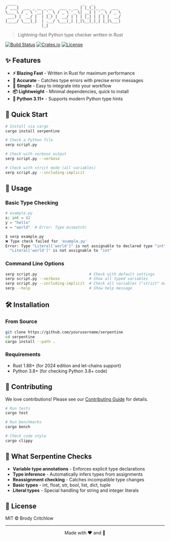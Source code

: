 ```
 ____                             _   _            
/ ___|  ___ _ __ _ __   ___ _ __ | |_(_)_ __   ___ 
\___ \ / _ \ '__| '_ \ / _ \ '_ \| __| | '_ \ / _ \
 ___) |  __/ |  | |_) |  __/ | | | |_| | | | |  __/
|____/ \___|_|  | .__/ \___|_| |_|\__|_|_| |_|\___|
                |_|                                 
```

> Lightning-fast Python type checker written in Rust

[![Build Status](https://img.shields.io/github/actions/workflow/status/brodycritchlow/serpentine/ci.yml?branch=main)](https://github.com/brodycritchlow/serpentine/actions)
[![Crates.io](https://img.shields.io/crates/v/serpentine.svg)](https://crates.io/crates/serpentine)
[![License](https://img.shields.io/badge/license-MIT-blue.svg)](LICENSE)

## ✨ Features

- **⚡ Blazing Fast** - Written in Rust for maximum performance
- **🎯 Accurate** - Catches type errors with precise error messages
- **🔧 Simple** - Easy to integrate into your workflow
- **📦 Lightweight** - Minimal dependencies, quick to install
- **🐍 Python 3.11+** - Supports modern Python type hints

## 🚀 Quick Start

```bash
# Install via cargo
cargo install serpentine

# Check a Python file
serp script.py

# Check with verbose output
serp script.py --verbose

# Check with strict mode (all variables)
serp script.py --including-implicit
```

## 📖 Usage

### Basic Type Checking

```python
# example.py
x: int = 42
y = "hello"
x = "world"  # Error: Type mismatch!
```

```bash
$ serp example.py
❌ Type check failed for 'example.py'
Error: Type "Literal['world']" is not assignable to declared type "int"
  "Literal['world']" is not assignable to "int"
```

### Command Line Options

```bash
serp script.py                       # Check with default settings
serp script.py --verbose             # Show all typed variables
serp script.py --including-implicit  # Check all variables ("strict" mode)
serp --help                          # Show help message
```

## 🛠️ Installation

### From Source

```bash
git clone https://github.com/yourusername/serpentine
cd serpentine
cargo install --path .
```

### Requirements

- Rust 1.88+ (for 2024 edition and let-chains support)
- Python 3.8+ (for checking Python 3.8+ code)

## 🤝 Contributing

We love contributions! Please see our [Contributing Guide](CONTRIBUTING.md) for details.

```bash
# Run tests
cargo test

# Run benchmarks
cargo bench

# Check code style
cargo clippy
```

## 🎯 What Serpentine Checks

- **Variable type annotations** - Enforces explicit type declarations
- **Type inference** - Automatically infers types from assignments
- **Reassignment checking** - Catches incompatible type changes
- **Basic types** - int, float, str, bool, list, dict, tuple
- **Literal types** - Special handling for string and integer literals

## 📄 License

MIT © Brody Critchlow

---

<p align="center">
  Made with ❤️ and 🦀
</p>
